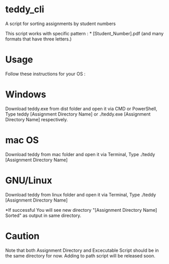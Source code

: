 # teddy_cli
A script for sorting assignments by student numbers 

This script works with specific pattern :
\* [Student_Number].pdf (and many formats that have three letters.)

# Usage
Follow these instructions for your OS :

# Windows
Download teddy.exe from dist folder and open it via CMD or PowerShell, Type teddy [Assignment Directory Name] or ./teddy.exe [Assignment Directory Name] respectively.
# mac OS
Download teddy from mac folder and open it via Terminal, Type ./teddy [Assignment Directory Name]
# GNU/Linux
Download teddy from linux folder and open it via Terminal, Type ./teddy [Assignment Directory Name]


*If successful You will see new directory "[Assignment Directory Name] Sorted" as output in same directory.

# Caution
Note that both Assignment Directory and Excecutable Script should be in the same directory for now.
Adding to path script will be released soon.


